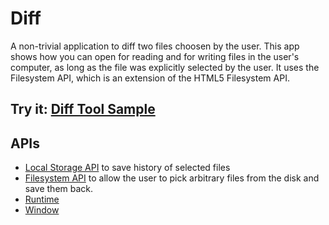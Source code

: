 # Diff

A non-trivial application to diff two files choosen by the user. This app shows how you can open for reading and for writing files in the user's computer, as long as the file was explicitly selected by the user. It uses the Filesystem API, which is an extension of the HTML5 Filesystem API.

## Try it: [Diff Tool Sample](https://chrome.google.com/webstore/detail/diff-tool/knammbkafbpckgibgjilgpcnpacmecme)

## APIs

* [Local Storage API](http://developer.chrome.com/trunk/apps/storage.html) to save history of selected files
* [Filesystem API](http://developer.chrome.com/trunk/apps/app_storage.html) to allow the user to pick arbitrary files from the disk and save them back.
* [Runtime](http://developer.chrome.com/trunk/apps/app.runtime.html)
* [Window](http://developer.chrome.com/trunk/apps/app.window.html)

